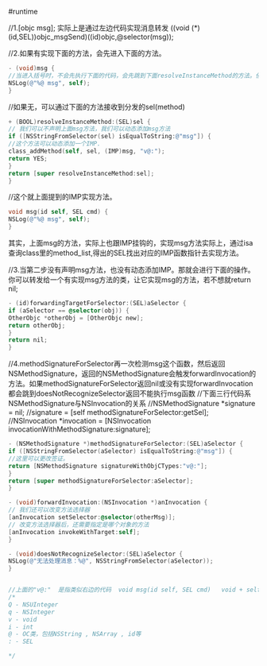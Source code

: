 #runtime

//1.[objc msg];  实际上是通过左边代码实现消息转发   ((void (*)(id,SEL))objc_msgSend)((id)objc,@selector(msg));



//2.如果有实现下面的方法，会先进入下面的方法。
```objective-c
- (void)msg {
//当进入括号时，不会先执行下面的代码，会先跳到下面resolveInstanceMethod的方法。但有声明msg方法。resolveInstanceMethod就检测不了msg这个方法。
NSLog(@"%@ msg", self);
}
```



//如果无，可以通过下面的方法接收到分发的sel(method)
```objective-c
+ (BOOL)resolveInstanceMethod:(SEL)sel {
// 我们可以不声明上面msg方法，我们可以动态添加msg方法
if ([NSStringFromSelector(sel) isEqualToString:@"msg"]) {
//这个方法可以动态添加一个IMP.
class_addMethod(self, sel, (IMP)msg, "v@:");
return YES;
}
return [super resolveInstanceMethod:sel];
}
```



//这个就上面提到的IMP实现方法。
```objective-c
void msg(id self, SEL cmd) {
NSLog(@"%@ msg", self);
}
```

其实，上面msg的方法，实际上也跟IMP挂钩的，实现msg方法实际上，通过isa查询class里的method_list,得出的SEL找出对应的IMP函数指针去实现方法。



//3.当第二步没有声明msg方法，也没有动态添加IMP。那就会进行下面的操作。你可以转发给一个有实现msg方法的类，让它实现msg的方法，若不想就return nil;
```objective-c
- (id)forwardingTargetForSelector:(SEL)aSelector {
if (aSelector == @selector(obj)) {
OtherObjc *otherObj = [OtherObjc new];
return otherObj;
}
return nil;
}
```



//4.methodSignatureForSelector再一次检测msg这个函数，然后返回NSMethodSignature，返回的NSMethodSignature会触发forwardInvocation的方法。如果methodSignatureForSelector返回nil或没有实现forwardInvocation都会跳到doesNotRecognizeSelector返回不能执行msg函数
//下面三行代码系NSMethodSignature与NSInvocation的关系
//NSMethodSignature *signature = nil;
//signature = [self methodSignatureForSelector:getSel];
//NSInvocation *invocation = [NSInvocation invocationWithMethodSignature:signature];
```objective-c
- (NSMethodSignature *)methodSignatureForSelector:(SEL)aSelector {
if ([NSStringFromSelector(aSelector) isEqualToString:@"msg"]) {
//这里可以更改签证。
return [NSMethodSignature signatureWithObjCTypes:"v@:"];
}
return [super methodSignatureForSelector:aSelector];
}

- (void)forwardInvocation:(NSInvocation *)anInvocation {
// 我们还可以改变方法选择器
[anInvocation setSelector:@selector(otherMsg)];
// 改变方法选择器后，还需要指定是哪个对象的方法
[anInvocation invokeWithTarget:self];
}

- (void)doesNotRecognizeSelector:(SEL)aSelector {
NSLog(@"无法处理消息：%@", NSStringFromSelector(aSelector));
}


//上面的"v@:"  是指类似右边的代码  void msg(id self, SEL cmd)   void + self + cmd
/*
Q - NSUInteger
q - NSInteger
v - void
i - int
@ - OC类，包括NSString , NSArray , id等
: - SEL

*/
```




